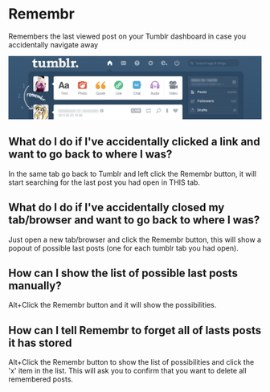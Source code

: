 Remembr
=======

Remembers the last viewed post on your Tumblr dashboard in case you accidentally navigate away

![Screenshot](psd/screenshot.png?raw=true)

What do I do if I've accidentally clicked a link and want to go back to where I was?
--------------------------------------------------------------------------------------

In the same tab go back to Tumblr and left click the Remembr button, it will start searching for the last post you had open in THIS tab.

What do I do if I've accidentally closed my tab/browser and want to go back to where I was?
--------------------------------------------------------------------------------------------

Just open a new tab/browser and click the Remembr button, this will show a popout of possible last posts (one for each tumblr tab you had open).

How can I show the list of possible last posts manually?
----------------------------------------------------------

Alt+Click the Remembr button and it will show the possibilities.

How can I tell Remembr to forget all of lasts posts it has stored
-------------------------------------------------------------------

Alt+Click the Remembr button to show the list of possibilities and click the 'x' item in the list. This will ask you to confirm that you want to delete all remembered posts.


